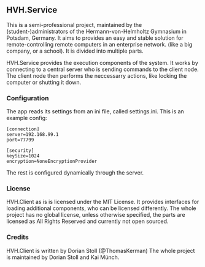 ## HVH.Service
This is a semi-professional project, maintained by the (student-)administrators of the Hermann-von-Helmholtz Gymnasium in Potsdam, Germany. It aims to provides an easy and stable solution for remote-controlling remote computers in an enterprise network. (like a big company, or a school). It is divided into multiple parts. 

HVH.Service provides the execution components of the system. It works by connecting to a central server who is sending commands to the client node. The client node then performs the neccessarry actions, like locking the computer or shutting it down.

### Configuration
The app reads its settings from an ini file, called settings.ini. This is an example config:
```
[connection]
server=192.168.99.1
port=77799

[security]
keySize=1024
encryption=NoneEncryptionProvider
```
The rest is configured dynamically through the server.

### License
HVH.Client as is is licensed under the MIT License. It provides interfaces for loading additional components, who can be licensed differently. The whole project has no global license, unless otherwise specified, the parts are licensed as All Rights Reserved and currently not open sourced.

### Credits
HVH.Client is written by Dorian Stoll (@ThomasKerman)
The whole project is maintained by Dorian Stoll and Kai Münch.
